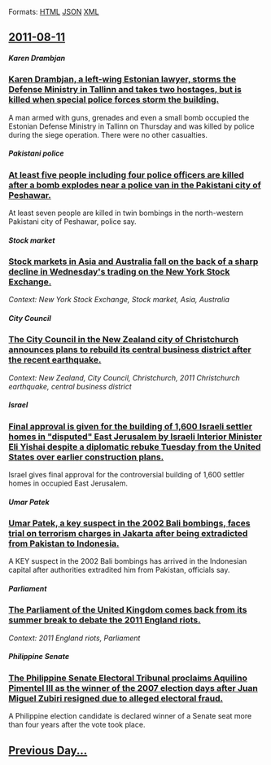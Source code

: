 
Formats: [HTML](2011/08/11/index.html)  [JSON](2011/08/11/index.json)  [XML](2011/08/11/index.xml)  

## [2011-08-11](/news/2011/08/11/index.md)

##### Karen Drambjan
### [Karen Drambjan, a left-wing Estonian lawyer, storms the Defense Ministry in Tallinn and takes two hostages, but is killed when special police forces storm the building. ](/news/2011/08/11/karen-drambjan-a-left-wing-estonian-lawyer-storms-the-defense-ministry-in-tallinn-and-takes-two-hostages-but-is-killed-when-special-polic.md)
A man armed with guns, grenades and even a small bomb occupied the Estonian Defense Ministry in Tallinn on Thursday and was killed by police during the siege operation. There were no other casualties.

##### Pakistani police
### [At least five people including four police officers are killed after a bomb explodes near a police van in the Pakistani city of Peshawar. ](/news/2011/08/11/at-least-five-people-including-four-police-officers-are-killed-after-a-bomb-explodes-near-a-police-van-in-the-pakistani-city-of-peshawar.md)
At least seven people are killed in twin bombings in the north-western Pakistani city of Peshawar, police say.

##### Stock market
### [Stock markets in Asia and Australia fall on the back of a sharp decline in Wednesday's trading on the New York Stock Exchange. ](/news/2011/08/11/stock-markets-in-asia-and-australia-fall-on-the-back-of-a-sharp-decline-in-wednesday-s-trading-on-the-new-york-stock-exchange.md)
_Context: New York Stock Exchange, Stock market, Asia, Australia_

##### City Council
### [The City Council in the New Zealand city of Christchurch announces plans to rebuild its central business district after the recent earthquake. ](/news/2011/08/11/the-city-council-in-the-new-zealand-city-of-christchurch-announces-plans-to-rebuild-its-central-business-district-after-the-recent-earthquak.md)
_Context: New Zealand, City Council, Christchurch, 2011 Christchurch earthquake, central business district_

##### Israel
### [Final approval is given for the building of 1,600 Israeli settler homes in "disputed" East Jerusalem by Israeli Interior Minister Eli Yishai despite a diplomatic rebuke Tuesday from the United States over earlier construction plans. ](/news/2011/08/11/final-approval-is-given-for-the-building-of-1-600-israeli-settler-homes-in-disputed-east-jerusalem-by-israeli-interior-minister-eli-yishai.md)
Israel gives final approval for the controversial building of 1,600 settler homes in occupied East Jerusalem.

##### Umar Patek
### [Umar Patek, a key suspect in the 2002 Bali bombings, faces trial on terrorism charges in Jakarta after being extradicted from Pakistan to Indonesia. ](/news/2011/08/11/umar-patek-a-key-suspect-in-the-2002-bali-bombings-faces-trial-on-terrorism-charges-in-jakarta-after-being-extradicted-from-pakistan-to-in.md)
A KEY suspect in the 2002 Bali bombings has arrived in the Indonesian capital after authorities extradited him from Pakistan, officials say.

##### Parliament
### [The Parliament of the United Kingdom comes back from its summer break to debate the 2011 England riots. ](/news/2011/08/11/the-parliament-of-the-united-kingdom-comes-back-from-its-summer-break-to-debate-the-2011-england-riots.md)
_Context: 2011 England riots, Parliament_

##### Philippine Senate
### [The Philippine Senate Electoral Tribunal proclaims Aquilino Pimentel III as the winner of the 2007 election days after Juan Miguel Zubiri resigned due to alleged electoral fraud. ](/news/2011/08/11/the-philippine-senate-electoral-tribunal-proclaims-aquilino-pimentel-iii-as-the-winner-of-the-2007-election-days-after-juan-miguel-zubiri-re.md)
A Philippine election candidate is declared winner of a Senate seat more than four years after the vote took place.

## [Previous Day...](/news/2011/08/10/index.md)

